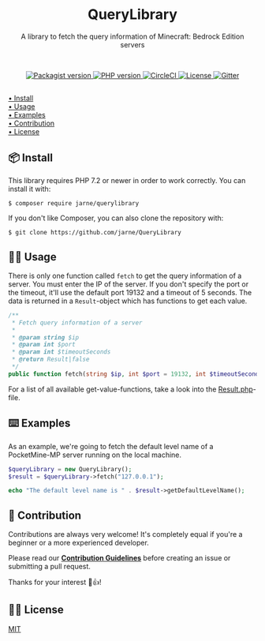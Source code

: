 <h1 align="center">QueryLibrary</h1>
<p align="center">A library to fetch the query information of Minecraft: Bedrock Edition servers</p>

<br>

<p align="center">
    <a href="https://packagist.org/packages/jarne/querylibrary">
        <img src="https://img.shields.io/packagist/v/jarne/querylibrary.svg" alt="Packagist version">
    </a>
    <a href="https://php.net">
        <img src="https://img.shields.io/packagist/php-v/jarne/querylibrary.svg" alt="PHP version">
    </a>
    <a href="https://circleci.com/gh/jarne/QueryLibrary">
    <img src="https://img.shields.io/circleci/project/github/jarne/QueryLibrary.svg" alt="CircleCI">
    </a>
    <a href="https://github.com/jarne/QueryLibrary/blob/master/LICENSE">
        <img src="https://img.shields.io/github/license/jarne/QueryLibrary.svg" alt="License">
    </a>
    <a href="https://gitter.im/jarne/QueryLibrary">
        <img src="https://img.shields.io/gitter/room/jarne/QueryLibrary.svg" alt="Gitter">
    </a>
</p>

##

[• Install](#-install)  
[• Usage](#-usage)  
[• Examples](#%EF%B8%8F-examples)  
[• Contribution](#-contribution)  
[• License](#%EF%B8%8F-license)

## 📦 Install
This library requires PHP 7.2 or newer in order to work correctly. You can install it with:

```
$ composer require jarne/querylibrary
```

If you don't like Composer, you can also clone the repository with:

```
$ git clone https://github.com/jarne/QueryLibrary
```

## 👨‍💻 Usage
There is only one function called `fetch` to get the query information of a server. You must enter the IP of the server. If you don't specify the port or the timeout, it'll use the default port 19132 and a timeout of 5 seconds. The data is returned in a `Result`-object which has functions to get each value.

```php
/**
 * Fetch query information of a server
 *
 * @param string $ip
 * @param int $port
 * @param int $timeoutSeconds
 * @return Result|false
 */
public function fetch(string $ip, int $port = 19132, int $timeoutSeconds = 5) {
```

For a list of all available get-value-functions, take a look into the [Result.php](https://github.com/jarne/QueryLibrary/blob/master/src/jarne/querylibrary/utils/Result.php)-file.

## ⌨️ Examples
As an example, we're going to fetch the default level name of a PocketMine-MP server running on the local machine.

```php
$queryLibrary = new QueryLibrary();
$result = $queryLibrary->fetch("127.0.0.1");

echo "The default level name is " . $result->getDefaultLevelName();
```

## 🙋‍ Contribution
Contributions are always very welcome! It's completely equal if you're a beginner or a more experienced developer.

Please read our **[Contribution Guidelines](CONTRIBUTING.md)** before creating an issue or submitting a pull request.

Thanks for your interest 🎉👍!

## 👨‍⚖️ License
[MIT](https://github.com/jarne/QueryLibrary/blob/master/LICENSE)